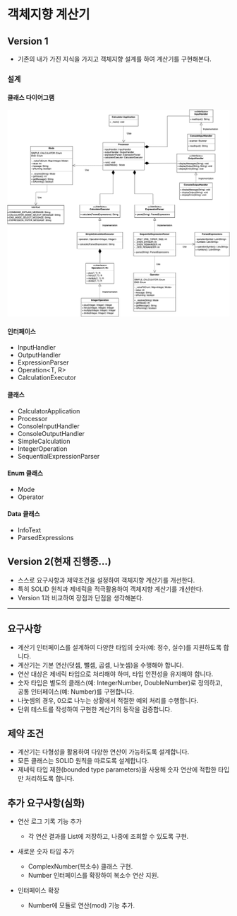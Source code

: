# 객체지향 계산기

## Version 1

- 기존의 내가 가진 지식을 가지고 객체지향 설계를 하여 계산기를 구현해본다.

### 설계

#### 클래스 다이어그램

![CalculatorApplicationClassDiagram.png](CalculatorApplicationClassDiagram.png)

#### 인터페이스

- InputHandler
- OutputHandler
- ExpressionParser
- Operation<T, R>
- CalculationExecutor

#### 클래스

- CalculatorApplication
- Processor
- ConsoleInputHandler
- ConsoleOutputHandler
- SimpleCalculation
- IntegerOperation
- SequentialExpressionParser

#### Enum 클래스

- Mode
- Operator

#### Data 클래스

- InfoText
- ParsedExpressions

## Version 2(현재 진행중...)

- 스스로 요구사항과 제약조건을 설정하여 객체지향 계산기를 개선한다.
- 특히 SOLID 원칙과 제네릭을 적극활용하여 객체지향 계산기를 개선한다.
- Version 1과 비교하여 장점과 단점을 생각해본다.

---

## 요구사항

- 계산기 인터페이스를 설계하여 다양한 타입의 숫자(예: 정수, 실수)를 지원하도록 합니다.
- 계산기는 기본 연산(덧셈, 뺄셈, 곱셈, 나눗셈)을 수행해야 합니다.
- 연산 대상은 제네릭 타입으로 처리해야 하며, 타입 안전성을 유지해야 합니다.
- 숫자 타입은 별도의 클래스(예: IntegerNumber, DoubleNumber)로 정의하고, 공통 인터페이스(예: Number<T>)를 구현합니다.
- 나눗셈의 경우, 0으로 나누는 상황에서 적절한 예외 처리를 수행합니다.
- 단위 테스트를 작성하여 구현한 계산기의 동작을 검증합니다.

## 제약 조건

- 계산기는 다형성을 활용하여 다양한 연산이 가능하도록 설계합니다.
- 모든 클래스는 SOLID 원칙을 따르도록 설계합니다.
- 제네릭 타입 제한(bounded type parameters)을 사용해 숫자 연산에 적합한 타입만 처리하도록 합니다.

## 추가 요구사항(심화)

- 연산 로그 기록 기능 추가
    - 각 연산 결과를 List에 저장하고, 나중에 조회할 수 있도록 구현.

- 새로운 숫자 타입 추가
    - ComplexNumber(복소수) 클래스 구현.
    - Number 인터페이스를 확장하여 복소수 연산 지원.

- 인터페이스 확장
    - Number에 모듈로 연산(mod) 기능 추가.
